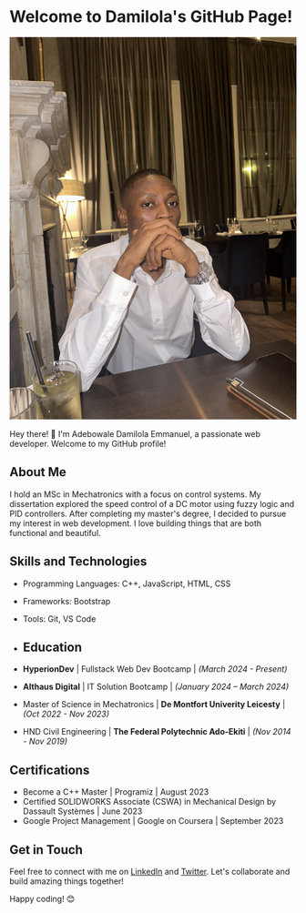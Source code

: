 # Welcome to Damilola's GitHub Page!

![Profile Image](personal.jpeg)
<!--<img src="profile_image.png" alt="Profile Image" width="200" height="200">-->


Hey there! 👋 I'm Adebowale Damilola Emmanuel, a passionate web developer. Welcome to my GitHub profile!

## About Me
I hold an MSc in Mechatronics with a focus on control systems. My dissertation explored the speed control of a DC motor using fuzzy logic and PID controllers. After completing my master's degree, I decided to pursue my interest in web development. I love building things that are both functional and beautiful.

## Skills and Technologies

- Programming Languages: C++, JavaScript, HTML, CSS
- Frameworks: Bootstrap
- Tools: Git, VS Code

- ## Education

- **HyperionDev** | Fullstack Web Dev Bootcamp | *(March 2024 - Present)*
- **Althaus Digital** | IT Solution Bootcamp | *(January 2024 – March 2024)*
- Master of Science in Mechatronics | **De Montfort Univerity Leicesty** | *(Oct 2022 - Nov 2023)*
- HND Civil Engineering | **The Federal Polytechnic Ado-Ekiti** | *(Nov 2014 - Nov 2019)*


## Certifications

- Become a C++ Master | Programiz | August 2023
- Certified SOLIDWORKS Associate (CSWA) in Mechanical Design by Dassault Systèmes | June 2023
- Google Project Management | Google on Coursera | September 2023


## Get in Touch

Feel free to connect with me on [LinkedIn](www.linkedin.com/in/adebowaleemmanuel) and [Twitter](https://twitter.com/damilordz). Let's collaborate and build amazing things together!

Happy coding! 😊


<!--
**Damilordz/Damilordz** is a ✨ _special_ ✨ repository because its `README.md` (this file) appears on your GitHub profile.

Here are some ideas to get you started:

- 🔭 I’m currently working on ...
- 🌱 I’m currently learning ...
- 👯 I’m looking to collaborate on ...
- 🤔 I’m looking for help with ...
- 💬 Ask me about ...
- 📫 How to reach me: ...
- 😄 Pronouns: ...
- ⚡ Fun fact: ...
-->
